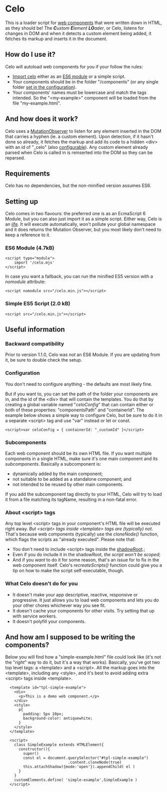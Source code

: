 
# Celo
This is a loader script for [web components](https://developer.mozilla.org/en-US/docs/Web/Web_Components) that were written down in HTML, as they should be!
The _**C**ustom **E**lement **LO**ader_, or Celo, listens for changes in DOM and when it detects a custom element being added, it fetches its markup and inserts it in the document.

## How do I use it?
Celo will autoload web components for you if your follow the rules:
+ [Import celo](#settingup) either as an [ES6 module](https://developer.mozilla.org/en-US/docs/Web/JavaScript/Guide/Modules) or a simple script.
+ Your components should be in the folder "/components" (or any single folder [set in the configuration](#configuration)).
+ Your components' names must be lowercase and match the tags intended. So the "\<my-example>" component will be loaded from the file "my-example.html".

## And how does it work?
Celo uses a [MutationObserver](https://developer.mozilla.org/en-US/docs/Web/API/MutationObserver) to listen for any element inserted in the DOM that carries a hyphen (ie. a custom element). Upon detection, if it hasn't done so already, it fetches the markup and add its code to a hidden \<div> with an id of "\_celo" (also [configurable](#configuration)).
Any custom element already parsed when Celo is called in is reinserted into the DOM so they can be reparsed.

## Requirements
Celo has no dependencies, but the non-minified version assumes ES6.

## <a name="settingup"></a>Setting up
Celo comes in two flavours: the preferred one is as an EcmaScript 6 Module, but you can also just import it as a simple script. Either way, Celo is an [iife](https://developer.mozilla.org/en-US/docs/Glossary/IIFE). It will execute automatically, won't pollute your global namespace and it does returns the Mutation Observer, but you most likely don't need to keep a reference to it.
### ES6 Module (4.7kB)
```
<script type="module">
	import '/celo.mjs'
</script>
```
In case you want a fallback, you can run the minified ES5 version with a _nomodule_ attribute:
```
<script nomodule src="/celo.min.js"></script>
```
### Simple ES5 Script (2.0 kB)
```
<script src="/celo.min.js"></script>
```

## Useful information

### Backward compatibility
Prior to version 1.1.0, Celo was _not_ an ES6 Module. If you are updating from it, be sure to double check the setup.

### <a name="configuration"></a>Configuration
You don't need to configure anything - the defaults are most likely fine.

But if you want to, you can set the path of the folder your components are in, and the id of the \<div> that will contain the templates. You do that by creating a global variable named "_celoConfig_" that can contain either or both of these properties: "componentsPath" and "containerId". The example below shows a simple way to configure Celo, but be sure to do it in a separate \<script> tag and use "var" instead or let or const.
```
<script>var celoConfig = { containerId: "_customId" }</script>
```

### Subcomponents
Each web component should be its own HTML file. If you want multiple components in a single HTML, make sure it's one main component and its _subcomponents_. Basically a subcomponent is:

+ dynamically added by the main component;
+ not suitable to be added as a standalone component; and
+ not intended to be reused by other main components.

If you add the subcomponent tag directly to your HTML, Celo will try to load it from a file matching its tagName, resulting in a non-fatal error.

### About \<script> tags
Any top level \<script> tags in your component's HTML file will be executed right away. _But \<script> tags inside \<template> tags are (typically) not._ That's because web components (typically) use the _cloneNode()_ function, which flags the scripts as "already executed". Please note that:

+ You don't need to include \<script> tags inside the [shadowRoot](https://developer.mozilla.org/en-US/docs/Web/API/ShadowRoot).;
+ Even if you do include it in the shadowRoot, _the script won't be scoped_;
+ And if you _want_ to do it for some reason, that's an issue for to fix in the web component itself. Celo's _recreateScripts()_ function could give you a tip on how to make the script self-executable, though.

### What Celo doesn't do for you
+ It doesn't make your app descriptive, reactive, responsive or progressive. It just allows you to load web components and lets you do your other chores whichever way you see fit.
+ It doesn't cache your components for other visits. Try setting that up with service workers.
+ It doesn't polyfill your components.

## And how am I supposed to be writing the components?
Below you will find how a "simple-example.html" file could look like (it's not the "_right_" way to do it, but it's a way that works). Basically, you've got two top level tags: a \<template> and a \<script>. All the markup goes into the \<template>, including any \<style>, and it's best to avoid adding extra \<script> tags inside \<template>.

```
  <template id="tpl-simple-example">
    <div>
      <p>This is a demo web component.</p>
    </div>
    <style>
      p{
        padding: 5px 10px;
        background-color: antiquewhite;
      }
    </style>
  </template>

  <script>
    class SimpleExample extends HTMLElement{
      constructor(){
        super()
        const el = document.querySelector("#tpl-simple-example")
                            .content.cloneNode(true)
        this.attachShadow({mode:'open'}).appendChild( el )
      }
    }
    customElements.define( 'simple-example',SimpleExample )
  </script>
```
